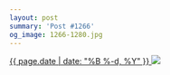 ```yaml
---
layout: post
summary: 'Post #1266'
og_image: 1266-1280.jpg
---
```


<p>
 <time>
  <a href="/1266">
   {{ page.date | date: "%B %-d, %Y" }}
  </a>
 </time>
 <a href="/1266">
  <img sizes="(min-width: 700px) 50vw, calc(100vw - 2rem)" src="{{ site.assets_url }}/1266-640.jpg" srcset="{{ site.assets_url }}/1266-320.jpg 320w, {{ site.assets_url }}/1266-640.jpg 640w, {{ site.assets_url }}/1266-960.jpg 960w, {{ site.assets_url }}/1266-1280.jpg 1280w"/>
 </a>
</p>
